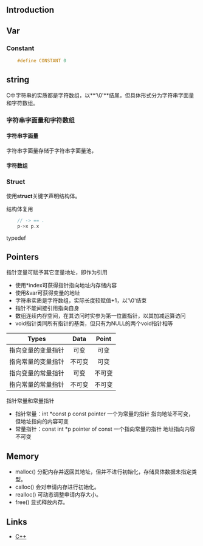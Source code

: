 ## Introduction

## Var

### Constant

```c
    #define CONSTANT 0
```

## string

C中字符串的实质都是字符数组，以**’\0'**结尾，但具体形式分为字符串字面量和字符数组。

### 字符串字面量和字符数组

#### 字符串字面量

字符串字面量存储于字符串字面量池，

#### 字符数组


### Struct

使用**struct**关键字声明结构体。

结构体复用

```c
    // -> == . 
    p->x p.x
```

typedef


## Pointers

指针变量可赋予其它变量地址，即作为引用

- 使用*index可获得指针指向地址内存储内容
- 使用&var可获得变量的地址
- 字符串实质是字符数组，实际长度较赋值+1，以'\0'结束
- 指针不能间接引用指向自身
- 数组连续内存空间，在其访问时实参为第一位置指针，以其加减运算访问
- void指针类同所有指针的基类，但只有为NULL的两个void指针相等

  

|      Types      | Data | Point |
| :----------------: |:----:|:-----:|
| 指向变量的变量指针 |  可变  |  可变   |
| 指向常量的变量指针 | 不可变  |  可变   |
| 指向变量的常量指针 |  可变  |  不可变  |
| 指向常量的常量指针 | 不可变  |  不可变  |

指针常量和常量指针
- 指针常量：int *const p  const pointer  一个为常量的指针 指向地址不可变，但地址指向的内容可变
- 常量指针：const int *p  pointer of const  一个指向常量的指针 地址指向内容不可变

## Memory

- malloc()
  分配内存并返回其地址，但并不进行初始化，存储具体数据未指定类型。
- calloc()
  会对申请内存进行初始化。
- realloc()
  可动态调整申请内存大小。
- free()
  显式释放内存。

## Links

- [C++](/docs/CS/C++/C++.md)
